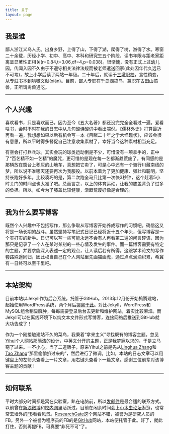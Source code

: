 ```yaml
---
title: 关于
layout: page
---
```


## 我是谁

鄙人浙江义乌人氏。出身乡野，上得了山，下得了湖，爬得了树，游得了水。寒窗二十余载，历经小学、初中、高中、本科和研究生五个阶段，读书年限与距老家距离呈显著性正相关(r=0.84,t=3.06,df=4,p=0.038)。很惭愧，没有正式上过幼儿园，传闻入园不久由于不遵守相关法律法规而被老师遣送回家(此处因年代久远已不可考)，故上小学后读了两站一年级。二十年后，就读于[三墩职校](http://www.zju.edu.cn)，食性稍变，从专蛀书本到啃噬文献(xián)。目前，鄙人专职在[千岛湖](http://xingfeng.si/links/thousand-island-lake/)搞鸟，兼职在[古田山](http://xingfeng.si/links/gutianshan-reserve/)搞兽，正所谓禽兽通吃。

---

## 个人兴趣


喜欢看书，只是喜欢而已，因为至今《五大名著》都还没完完全全看过一遍。爱看啥书，会时不时在我的日志中从几句酸诗酸词中看出端倪。《儒林外史》打算最近再看一遍，我想想如果以后有机会写一本《目睹二十年之学术怪现状》，应该会很有意思，所以平时得多督促自己注意收集素材了，幸好当今这种素材相当充足。

有空会打打乒乓球。其实会玩的球类运动倒是不少，可惜没有一项拿手的，正中了“百艺精不如一艺精”的魔咒，更可惜的是现在每一艺都渐趋荒废了。有同感的是那辆放在窗台上积灰的山地车，真想把它卖了，可是心中还有一个骑行川藏南线的梦，所以说不准哪天还要再次为我服役。以前本着为了更加健康、强壮和聪明，坚持长跑好多年。比较凑巧的是，第二次跑全马只比第一次快3秒钟，这个赶着5小时关门的时间点也太准了吧。总而言之，以上的体育运动，让我的膝盖背负了过多的负担。所以，如今为了膝盖比较健康，渐趋荒废好像是合理的。


---

## 我为什么要写博客

既然个人兴趣中不包括写作，那么争取从写博客开始养成写作的习惯吧。确信这又将是一场长期的战斗。虽然坚持写笔记式日记已经将近十五个年头，但写博客是一个实打实的新手。日记可以写一些可能永远不会有人再看第二遍的闲言碎语，因为那只是记录了一个人在某时某刻的一些心情及发生的事件。而一篇博客需要有特定的主题，并要求能深入表述一定的观点，让人读后若有所得。这跟学术论文的写作套路殊途同归，因此权当自己在个人网站里先画猫画虎，通过点点滴滴积累，希冀有一日终可以至千里吧。

---

## 本站架构

目前本站以Jekyll作为后台系统，托管于GitHub。2013年12月份开始捣腾建站，起始使用WordPress系统，两个月后[挪窝于此](http://sixf.org/cn/2013/12/first-blog-website-log/)。对比Jekyll，WordPress和MySQL组合稍显臃肿，每每需要登录后台去更新和维护网站，着实比较麻烦。而Jekyll可以在离线环境下以纯文本文件形式写博客，连接网络后推送到GitHub就大功告成了！

作为一个刚接触建站不久的菜鸟，我秉着“拿来主义”寻找既有的博客主题。忽见[Yihui](http://yihui.name)个人网站那简洁的设计，中英文分开的主题，正是我梦寐以求的，于是立马窃了过来。一不小心，当了二道贩子，原来Yihui之前是先从[Linghua Zhang](http://lhzhang.com/)和[Tao Zhang](http://ztpala.com/)“那里偷偷扒过来的”，然后进行了微调。比如，本站的日志文章可以用键盘上的左箭头查看上一片文章，用右键头查看下一篇文章。感谢三位前辈对该博客主题的贡献！

---

## 如何联系

平时大部分时间都是窝在实验室，趴在电脑前，所以[发邮件](mailto:sixingfeng@gmail.com)是最合适的联系方式。以前曾在[新浪微博](http://weibo.com/kiukii)和[校内网](http://www.renren.com/228658765)里活跃过，目前在闲余时间会上[小木虫论坛](http://emuch.net/bbs/space.php?uid=1157743)逛逛，也常常去墙外的[FB](http://facebook.com/xingfengsi)看看风景。[ResearchGate](http://www.researchgate.net/profile/Xingfeng_Si/)这个网站不错，被誉为是研究人员的FB。另外一个被誉为程序员的FB的是[GitHub](http://github.com/sixf/sixf.github.io)网站，本站便托管于此。好了，就此打住，否则再提FB，可真要“非死不可”了。

